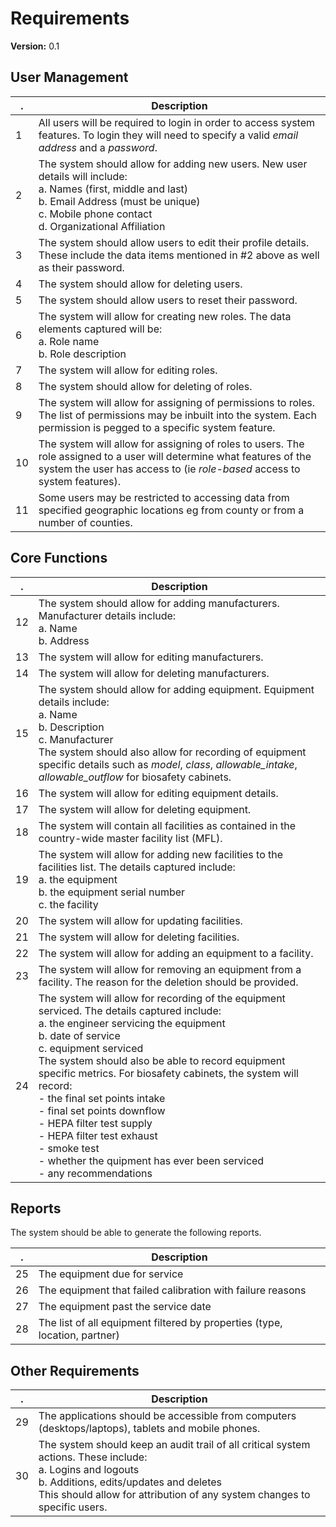# Requirements

**Version:** 0.1

## User Management

 . |Description
---|------------
1|All users will be required to login in order to access system features. To login they will need to specify a valid *email address* and a *password*.
2|The system should allow for adding new users. New user details will include: <br />a. Names (first, middle and last)<br />b. Email Address (must be unique)<br />c. Mobile phone contact<br />d. Organizational Affiliation
3|The system should allow users to edit their profile details. These include the data items mentioned in #2 above as well as their password.
4|The system should allow for deleting users.
5|The system should allow users to reset their password.
6|The system will allow for creating new roles. The data elements captured will be:<br />a. Role name<br />b. Role description
7|The system will allow for editing roles.
8|The system should allow for deleting of roles.
9|The system will allow for assigning of permissions to roles. The list of permissions may be inbuilt into the system. Each permission is pegged to a specific system feature.
10|The system will allow for assigning of roles to users. The role assigned to a user will determine what features of the system the user has access to (ie *role-based* access to system features).
11|Some users may be restricted to accessing data from specified geographic locations eg from county or from a number of counties.

## Core Functions

 . |Description
---|------------
12|The system should allow for adding manufacturers. Manufacturer details include:<br />a. Name<br />b. Address
13|The system will allow for editing manufacturers.
14|The system will allow for deleting manufacturers.
15|The system should allow for adding equipment. Equipment details include:<br />a. Name<br />b. Description<br />c. Manufacturer<br />The system should also allow for recording of equipment specific details such as *model*, *class*, *allowable_intake*, *allowable_outflow* for biosafety cabinets.
16|The system will allow for editing equipment details.
17|The system will allow for deleting equipment.
18|The system will contain all facilities as contained in the country-wide master facility list (MFL).
19|The system will allow for adding new facilities to the facilities list. The details captured include:<br />a. the equipment<br />b. the equipment serial number<br />c. the facility
20|The system will allow for updating facilities.
21|The system will allow for deleting facilities.
22|The system will allow for adding an equipment to a facility.
23|The system will allow for removing an equipment from a facility. The reason for the deletion should be provided.
24|The system will allow for recording of the equipment serviced. The details captured include:<br />a. the engineer servicing the equipment<br />b. date of service<br />c. equipment serviced<br />The system should also be able to record equipment specific metrics. For biosafety cabinets, the system will record:<br />- the final set points intake<br />- final set points downflow<br />- HEPA filter test supply<br />- HEPA filter test exhaust<br />- smoke test<br />- whether the quipment has ever been serviced<br />- any recommendations

## Reports

The system should be able to generate the following reports.

 . |Description
---|------------
25|The equipment due for service
26|The equipment that failed calibration with failure reasons
27|The equipment past the service date
28|The list of all equipment filtered by properties (type, location, partner)


## Other Requirements
 . |Description
---|------------
29|The applications should be accessible from computers (desktops/laptops), tablets and mobile phones.
30|The system should keep an audit trail of all critical system actions. These include:<br />a. Logins and logouts<br />b. Additions, edits/updates and deletes<br />This should allow for attribution of any system changes to specific users.

